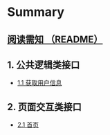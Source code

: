 # Summary

## [阅读需知 （README）](README.md)

## 1. 公共逻辑类接口

* [1.1 获取用户信息](publicLogic/1_getUserInfo.md)

## 2. 页面交互类接口

* [2.1 首页](pageDisplay/1_indexPage.md)


